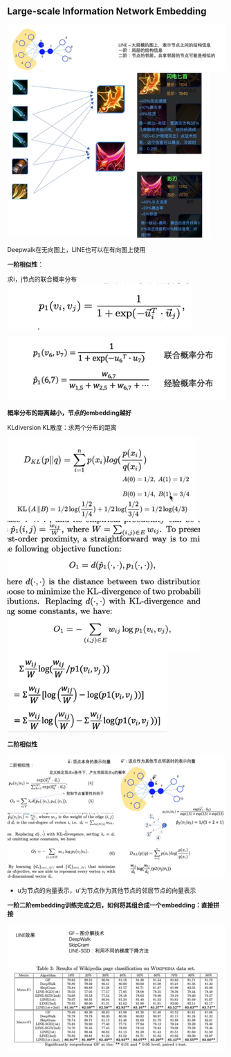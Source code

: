 ## Large-scale Information Network Embedding

![line](img/line.png)![lineeg](img/lineeg.png)

Deepwalk在无向图上，LINE也可以在有向图上使用

**一阶相似性**：

求i，j节点的联合概率分布![1646745833(1)](img/lhfb.png)

![1646745846(1)](img/lhfbeg.png)

**概率分布的距离越小，节点的embedding越好**

KLdiversion KL散度：求两个分布的距离

<img src="img/kleg.png" alt="1646746018(1)" style="zoom:80%;" />

<img src="img/kld.png" alt="kld" style="zoom: 80%;" />

<img src="img/kl.png" alt="pihat" style="zoom:80%;" />

**二阶相似性**

![kl2](img/kl2.png)

- u为节点的向量表示，u'为节点作为其他节点的邻居节点的向量表示

**一阶二阶embedding训练完成之后，如何将其组合成一个embedding：直接拼接**

![linexiaog](img/linexiaog.png)
